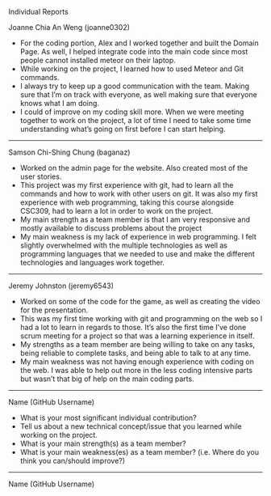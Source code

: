 Individual Reports

Joanne Chia An Weng (joanne0302)
* For the coding portion, Alex and I worked together and built the Domain Page. As well, I helped integrate code into the main code since most people cannot installed meteor on their laptop.
* While working on the project, I learned how to used Meteor and Git commands. 
* I always try to keep up a good communication with the team. Making sure that I’m on track with everyone, as well making sure that everyone knows what I am doing.
* I could of improve on my coding skill more. When we were meeting together to work on the project, a lot of time I need to take some time understanding what’s going on first before I can start helping.

----------------------------------------------------------------------------------------------------------------------------

Samson Chi-Shing Chung (baganaz)
* Worked on the admin page for the website. Also created most of the user stories.
* This project was my first experience with git, had to learn all the commands and how to work with other users on git. It was also my first experience with web programming, taking this course alongside CSC309, had to learn a lot in order to work on the project.
* My main strength as a team member is that I am very responsive and mostly available to discuss problems about the project
* My main weakness is my lack of experience in web programming. I felt slightly overwhelmed with the multiple technologies as well as programming languages that we needed to use and make the different technologies and languages work together.

----------------------------------------------------------------------------------------------------------------------------

Jeremy Johnston (jeremy6543)
* Worked on some of the code for the game, as well as creating the video for the presentation.
* This was my first time working with git and programming on the web so I had a lot to learn in regards to those.  It’s also the first time I’ve done scrum meeting for a project so that was a learning experience in itself.
* My strengths as a team member are being willing to take on any tasks, being reliable to complete tasks, and being able to talk to at any time.
* My main weakness was not having enough experience with coding on the web.  I was able to help out more in the less coding intensive parts but wasn’t that big of help on the main coding parts.

----------------------------------------------------------------------------------------------------------------------------
Name (GitHub Username)
* What is your most significant individual contribution?
* Tell us about a new technical concept/issue that you learned while working on the project.
* What is your main strength(s) as a team member?
* What is your main weakness(es) as a team member? (i.e. Where do you think you can/should improve?)
----------------------------------------------------------------------------------------------------------------------------
Name (GitHub Username)